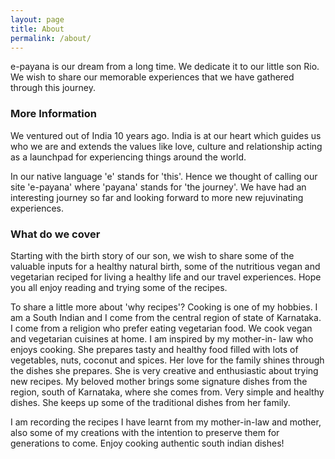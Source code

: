 ```yaml
---
layout: page
title: About
permalink: /about/
---
```


e-payana is our dream from a long time. We dedicate it to our little son Rio. We wish to share our memorable experiences that we have gathered through this journey. 

### More Information

We ventured out of India 10 years ago. India is at our heart which guides us who we are and extends the values like love, culture and relationship acting as a launchpad for experiencing things around the world. 

In our native language 'e' stands for 'this'. Hence we thought of calling our site 'e-payana' where 'payana' stands for 'the journey'. We have had an interesting journey so far and looking forward to more new rejuvinating experiences.

### What do we cover

Starting with the birth story of our son, we wish to share some of the valuable inputs for a healthy natural birth, some of the nutritious vegan and vegetarian reciped for living a healthy life and our travel experiences. Hope you all enjoy reading and trying some of the recipes.

To share a little more about 'why recipes'?
Cooking is one of my hobbies. I am a South Indian and I come from the central region of state of Karnataka. I come from a religion who prefer eating vegetarian food. We cook vegan and vegetarian cuisines at home. I am inspired by my mother-in- law who enjoys cooking. She prepares tasty and healthy food filled with lots of vegetables, nuts, coconut and spices. Her love for the family shines through the dishes she prepares. She is very creative and enthusiastic about trying new recipes. My beloved mother brings some signature dishes from the region, south of Karnataka, where she comes from. Very simple and healthy dishes. She keeps up some of the traditional dishes from her family. 

I am recording the recipes I have learnt from my mother-in-law and mother, also some of my creations with the intention to preserve them for generations to come. Enjoy cooking authentic south indian dishes!

